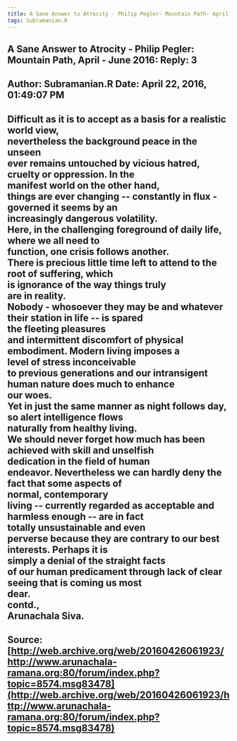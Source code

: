 ```yaml
--- 
title: A Sane Answer to Atrocity - Philip Pegler- Mountain Path- April - June 2016- Reply- 3   
tags: Subramanian.R  
---  
```

##  A Sane Answer to Atrocity - Philip Pegler: Mountain Path, April - June 2016: Reply: 3  
Author: Subramanian.R       Date: April 22, 2016, 01:49:07 PM  
---  
Difficult as it is to accept as a basis for a realistic world view,  
nevertheless the background peace in the unseen   
ever remains untouched by vicious hatred, cruelty or oppression. In the  
manifest world on the other hand,   
things are ever changing -- constantly in flux \- governed it seems by an  
increasingly dangerous volatility.   
Here, in the challenging foreground of daily life, where we all need to  
function, one crisis follows another.   
There is precious little time left to attend to the root of suffering, which  
is ignorance of the way things truly   
are in reality.   
Nobody - whosoever they may be and whatever their station in life -- is spared  
the fleeting pleasures   
and intermittent discomfort of physical embodiment. Modern living imposes a  
level of stress inconceivable   
to previous generations and our intransigent human nature does much to enhance  
our woes.   
Yet in just the same manner as night follows day, so alert intelligence flows  
naturally from healthy living.   
We should never forget how much has been achieved with skill and unselfish  
dedication in the field of human   
endeavor. Nevertheless we can hardly deny the fact that some aspects of  
normal, contemporary   
living -- currently regarded as acceptable and harmless enough -- are in fact  
totally unsustainable and even   
perverse because they are contrary to our best interests. Perhaps it is  
simply a denial of the straight facts   
of our human predicament through lack of clear seeing that is coming us most  
dear.   
contd.,   
Arunachala Siva.
 ---  
Source:[http://web.archive.org/web/20160426061923/http://www.arunachala-ramana.org:80/forum/index.php?topic=8574.msg83478](http://web.archive.org/web/20160426061923/http://www.arunachala-ramana.org:80/forum/index.php?topic=8574.msg83478)   
---  

